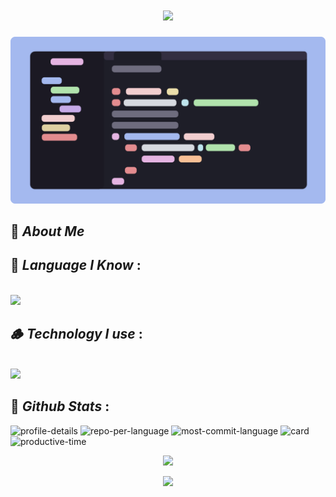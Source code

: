<h1 align="center">
    <img src="https://readme-typing-svg.herokuapp.com/?font=Fira+Code&size=35&center=true&vCenter=true&color=f38ba8&width=500&height=70&duration=4000&lines=Hi+There!+👋;+I'm+Shubham+Giri!;" />
</h1>

<div align="center">
    <img src="/banner.png" />
</div>

## 🧠 _About Me_

## 👾 _Language I Know_ :

<br />

<div align="left">
    <a href="https://skillicons.dev">
        <img src="https://skillicons.dev/icons?i=javascript,typescript,c,lua,python,css,go,markdown,nodejs"/>
    </a>
</div>

## 🪵 _Technology I use_ :

<br />

<div align="left">
    <a href="https://skillicons.dev">
        <img src="https://skillicons.dev/icons?i=react,nextjs,tailwind,neovim,git,vscode,bash,arch,bun,vite"/>
    </a>
</div>

## 📜 _Github Stats_ :

![profile-details](http://github-profile-summary-cards.vercel.app/api/cards/profile-details?username=xshubhamg&theme=rose_pine)
![repo-per-language](http://github-profile-summary-cards.vercel.app/api/cards/repos-per-language?username=xshubhamg&theme=rose_pine)
![most-commit-language](http://github-profile-summary-cards.vercel.app/api/cards/most-commit-language?username=xshubhamg&theme=rose_pine)
![card](http://github-profile-summary-cards.vercel.app/api/cards/stats?username=xshubhamg&theme=rose_pine)
![productive-time](http://github-profile-summary-cards.vercel.app/api/cards/productive-time?username=xshubhamg&theme=rose_pine&utcOffset=8)

<p align="center">
	<img src="https://raw.githubusercontent.com/catppuccin/catppuccin/main/assets/footers/gray0_ctp_on_line.svg?sanitize=true" />
</p>

<p align="center">
	<a href="https://github.com/xshubhamg/xshubhamg/LICENSE"><img src="https://img.shields.io/static/v1.svg?style=for-the-badge&label=License&message=MIT&logoColor=d9e0ee&colorA=363a4f&colorB=b7bdf8"/></a>
</p>
